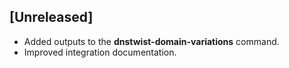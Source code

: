 ## [Unreleased]
- Added outputs to the **dnstwist-domain-variations** command. 
- Improved integration documentation.